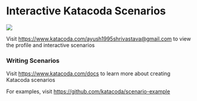 # Interactive Katacoda Scenarios

[![](http://shields.katacoda.com/katacoda/ayush1995shrivastava@gmail.com/count.svg)](https://www.katacoda.com/ayush1995shrivastava@gmail.com "Get your profile on Katacoda.com")

Visit https://www.katacoda.com/ayush1995shrivastava@gmail.com to view the profile and interactive scenarios

### Writing Scenarios
Visit https://www.katacoda.com/docs to learn more about creating Katacoda scenarios

For examples, visit https://github.com/katacoda/scenario-example
